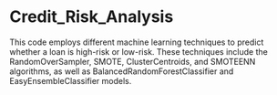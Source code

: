 # Credit_Risk_Analysis

This code employs different machine learning techniques to predict whether a loan is high-risk or low-risk. These techniques include the RandomOverSampler, SMOTE, ClusterCentroids, and SMOTEENN algorithms, as well as BalancedRandomForestClassifier and EasyEnsembleClassifier models.
